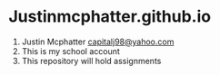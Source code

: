 # Justinmcphatter.github.io
1. Justin Mcphatter capitalj98@yahoo.com
2. This is my school account 
3. This repository will hold assignments